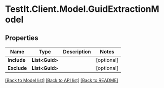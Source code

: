# TestIt.Client.Model.GuidExtractionModel

## Properties

Name | Type | Description | Notes
------------ | ------------- | ------------- | -------------
**Include** | **List&lt;Guid&gt;** |  | [optional] 
**Exclude** | **List&lt;Guid&gt;** |  | [optional] 

[[Back to Model list]](../README.md#documentation-for-models) [[Back to API list]](../README.md#documentation-for-api-endpoints) [[Back to README]](../README.md)

